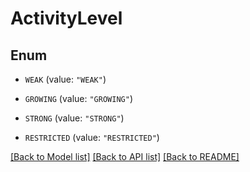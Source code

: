 # ActivityLevel

## Enum


* `WEAK` (value: `"WEAK"`)

* `GROWING` (value: `"GROWING"`)

* `STRONG` (value: `"STRONG"`)

* `RESTRICTED` (value: `"RESTRICTED"`)


[[Back to Model list]](../README.md#documentation-for-models) [[Back to API list]](../README.md#documentation-for-api-endpoints) [[Back to README]](../README.md)


